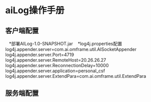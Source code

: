 # aiLog操作手册

## 客户端配置
    *部署AILog-1.0-SNAPSHOT.jar
    *log4j.properties配置
    log4j.appender.server=com.ai.omframe.util.AISocketAppender
    log4j.appender.server.Port=4719
    log4j.appender.server.RemoteHost=20.26.26.27
    log4j.appender.server.ReconnectionDelay=10000
    log4j.appender.server.application=personal_csf
    log4j.appender.server.ExtendPara=com.ai.omframe.util.ExtendPara
    
## 服务端配置


